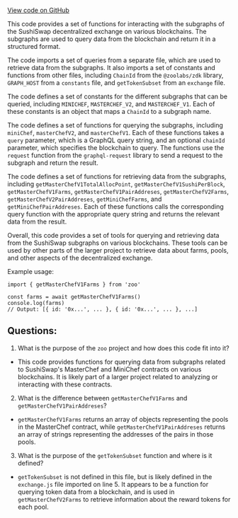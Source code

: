 [View code on GitHub](zoo-labs/zoo/blob/master/core/src/services/graph/fetchers/masterchef.ts)

This code provides a set of functions for interacting with the subgraphs of the SushiSwap decentralized exchange on various blockchains. The subgraphs are used to query data from the blockchain and return it in a structured format. 

The code imports a set of queries from a separate file, which are used to retrieve data from the subgraphs. It also imports a set of constants and functions from other files, including `ChainId` from the `@zoolabs/zdk` library, `GRAPH_HOST` from a `constants` file, and `getTokenSubset` from an `exchange` file. 

The code defines a set of constants for the different subgraphs that can be queried, including `MINICHEF`, `MASTERCHEF_V2`, and `MASTERCHEF_V1`. Each of these constants is an object that maps a `ChainId` to a subgraph name. 

The code defines a set of functions for querying the subgraphs, including `miniChef`, `masterChefV2`, and `masterChefV1`. Each of these functions takes a `query` parameter, which is a GraphQL query string, and an optional `chainId` parameter, which specifies the blockchain to query. The functions use the `request` function from the `graphql-request` library to send a request to the subgraph and return the result. 

The code defines a set of functions for retrieving data from the subgraphs, including `getMasterChefV1TotalAllocPoint`, `getMasterChefV1SushiPerBlock`, `getMasterChefV1Farms`, `getMasterChefV1PairAddreses`, `getMasterChefV2Farms`, `getMasterChefV2PairAddreses`, `getMiniChefFarms`, and `getMiniChefPairAddreses`. Each of these functions calls the corresponding query function with the appropriate query string and returns the relevant data from the result. 

Overall, this code provides a set of tools for querying and retrieving data from the SushiSwap subgraphs on various blockchains. These tools can be used by other parts of the larger project to retrieve data about farms, pools, and other aspects of the decentralized exchange. 

Example usage:

```
import { getMasterChefV1Farms } from 'zoo'

const farms = await getMasterChefV1Farms()
console.log(farms)
// Output: [{ id: '0x...', ... }, { id: '0x...', ... }, ...]
```
## Questions: 
 1. What is the purpose of the `zoo` project and how does this code fit into it?
- This code provides functions for querying data from subgraphs related to SushiSwap's MasterChef and MiniChef contracts on various blockchains. It is likely part of a larger project related to analyzing or interacting with these contracts.

2. What is the difference between `getMasterChefV1Farms` and `getMasterChefV1PairAddreses`?
- `getMasterChefV1Farms` returns an array of objects representing the pools in the MasterChef contract, while `getMasterChefV1PairAddreses` returns an array of strings representing the addresses of the pairs in those pools.

3. What is the purpose of the `getTokenSubset` function and where is it defined?
- `getTokenSubset` is not defined in this file, but is likely defined in the `exchange.js` file imported on line 5. It appears to be a function for querying token data from a blockchain, and is used in `getMasterChefV2Farms` to retrieve information about the reward tokens for each pool.